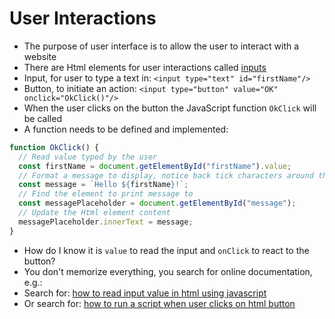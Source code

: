 # User Interactions

* The purpose of user interface is to allow the user to interact with a website
* There are Html elements for user interactions called [inputs](https://www.w3schools.com/html/html_form_input_types.asp)
* Input, for user to type a text in: `<input type="text" id="firstName"/>`
* Button, to initiate an action: `<input type="button" value="OK" onclick="OkClick()"/>`
* When the user clicks on the button the JavaScript function `OkClick` will be called
* A function needs to be defined and implemented:
```javascript
function OkClick() {
  // Read value typed by the user
  const firstName = document.getElementById("firstName").value;
  // Format a message to display, notice back tick characters around the text instead of single quotes!
  const message = `Hello ${firstName}!`;
  // Find the element to print message to
  const messagePlaceholder = document.getElementById("message");
  // Update the Html element content
  messagePlaceholder.innerText = message;
}
```
* How do I know it is `value` to read the input and `onClick` to react to the button?
* You don't memorize everything, you search for online documentation, e.g.:
* Search for: [how to read input value in html using javascript](https://www.google.com/search?q=how+to+read+input+value+in+html+using+javascript)
* Or search for: [how to run a script when user clicks on html button](https://www.google.ca/search?q=how+to+run+a+script+when+user+clicks+on+html+button&oq=how+to+run+a+script+when+user+clicks+on+html+button)